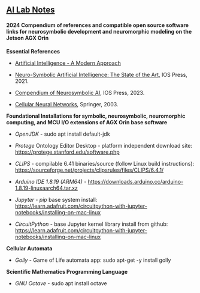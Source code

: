 ## <u>AI Lab Notes</u>

#### **2024 Compendium of references and compatible open source software links for neurosymbolic development and neuromorphic modeling on the Jetson AGX Orin**

**Essential References**
- [Artificial Intelligence - A Modern Approach](http://aima.cs.berkeley.edu/index.html)

- [Neuro-Symbolic Artificial Intelligence: The State of the Art,](https://ebooks.iospress.nl/ISBN/978-1-64368-245-7) IOS Press, 2021.

- [Compendium of Neurosymbolic AI](https://ebooks.iospress.nl/volume/compendium-of-neurosymbolic-artificial-intelligence), IOS Press, 2023.
  
- [Cellular Neural Networks](https://link.springer.com/chapter/10.1007/978-94-017-0261-4_1), Springer, 2003.

 
**Foundational Installations for symbolic, neurosymbolic, neuromorphic computing, and MCU I/O extensions of AGX Orin base software**

 - *OpenJDK* -  sudo apt install default-jdk 

 - *Protege* Ontology Editor Desktop - platform independent download site: https://protege.stanford.edu/software.php

 - *CLIPS* - compilable 6.41 binaries/source (follow Linux build instructions): https://sourceforge.net/projects/clipsrules/files/CLIPS/6.4.1/
   

 - *Arduino IDE 1.8.19 (ARM64)* - https://downloads.arduino.cc/arduino-1.8.19-linuxaarch64.tar.xz
 
 - *Jupyter* - *pip* base system install: https://learn.adafruit.com/circuitpython-with-jupyter-notebooks/installing-on-mac-linux

 - *CircuitPython* - base Jupyter kernel library install from github: https://learn.adafruit.com/circuitpython-with-jupyter-notebooks/installing-on-mac-linux

**Cellular Automata**

 - *Golly* - Game of Life automata app: sudo apt-get -y install golly

**Scientific Mathematics Programming Language**

 - *GNU Octave* - sudo apt install octave


